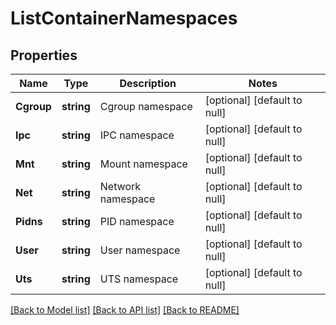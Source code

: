 # ListContainerNamespaces

## Properties
Name | Type | Description | Notes
------------ | ------------- | ------------- | -------------
**Cgroup** | **string** | Cgroup namespace | [optional] [default to null]
**Ipc** | **string** | IPC namespace | [optional] [default to null]
**Mnt** | **string** | Mount namespace | [optional] [default to null]
**Net** | **string** | Network namespace | [optional] [default to null]
**Pidns** | **string** | PID namespace | [optional] [default to null]
**User** | **string** | User namespace | [optional] [default to null]
**Uts** | **string** | UTS namespace | [optional] [default to null]

[[Back to Model list]](../README.md#documentation-for-models) [[Back to API list]](../README.md#documentation-for-api-endpoints) [[Back to README]](../README.md)

